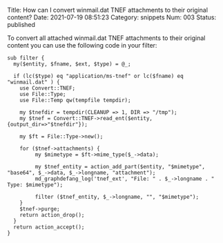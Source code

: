 Title: How can I convert winmail.dat TNEF attachments to their original content?
Date: 2021-07-19 08:51:23
Category: snippets
Num: 003
Status: published

To convert all attached winmail.dat TNEF attachments to their original content you can use the following code in your filter:  

    sub filter {
      my($entity, $fname, $ext, $type) = @_;

      if (lc($type) eq "application/ms-tnef" or lc($fname) eq "winmail.dat" ) {
        use Convert::TNEF;
        use File::Type;
        use File::Temp qw(tempfile tempdir);

        my $tnefdir = tempdir(CLEANUP => 1, DIR => "/tmp");
        my $tnef = Convert::TNEF->read_ent($entity,{output_dir=>"$tnefdir"});

        my $ft = File::Type->new();

        for ($tnef->attachments) {
             my $mimetype = $ft->mime_type($_->data);

             my $tnef_entity = action_add_part($entity, "$mimetype", "base64", $_->data, $_->longname, "attachment");
             md_graphdefang_log('tnef_ext', "File: " . $_->longname . " Type: $mimetype");

             filter ($tnef_entity, $_->longname, "", "$mimetype");
        }
        $tnef->purge;
        return action_drop();
      }
      return action_accept();
    }
